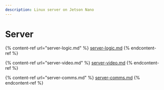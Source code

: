 ```yaml
---
description: Linux server on Jetson Nano
---
```


# Server





{% content-ref url="server-logic.md" %}
[server-logic.md](server-logic.md)
{% endcontent-ref %}

{% content-ref url="server-video.md" %}
[server-video.md](server-video.md)
{% endcontent-ref %}

{% content-ref url="server-comms.md" %}
[server-comms.md](server-comms.md)
{% endcontent-ref %}
